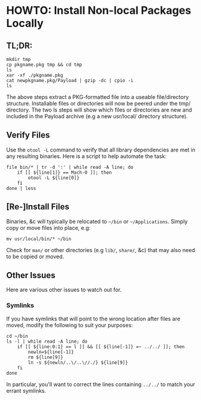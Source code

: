 # HOWTO: Install Non-local Packages Locally

## TL;DR:
```
mkdir tmp
cp pkgname.pkg tmp && cd tmp
ls
xar -xf ./pkgname.pkg
cat newpkgname.pkg/Payload | gzip -dc | cpio -i
ls
```

The above steps extract a PKG-formatted file into a useable file/directory structure. Installable files or directories will now be peered under the tmp/ directory. The two ls steps will show which files or directories are new and included in the Payload archive (e.g a new usr/local/ directory structure).


## Verify Files
Use the `otool -L` command to verify that all library dependencies are met in any resulting binaries. Here is a script to help automate the task:
```
file bin/* | tr -d ':' | while read -A line; do
    if [[ ${line[1]} == Mach-O ]]; then
        otool -L ${line[0]}
    fi
done | less
```

## [Re-]Install Files
Binaries, &c will typically be relocated to `~/bin` or `~/Applications`. Simply copy or move files into place, e.g:
```
mv usr/local/bin/* ~/bin
```

Check for `man/` or other directories (e.g `lib/`, `share/`, &c) that may also need to be copied or moved.


## Other Issues
Here are various other issues to watch out for.

### Symlinks
If you have symlinks that will point to the wrong location after files are moved, modify the following to suit your purposes:
```
cd ~/bin
ls -l | while read -A line; do
    if [[ ${line:0:1} == l ]] && [[ ${line[-1]} =~ ../../ ]]; then
        newln=${line[-1]}
        rm ${line[9]}
        ln -s ${newln/..\/..\//./} ${line[9]}
    fi
done
```

In particular, you'll want to correct the lines containing `../../` to match your errant symlinks.

